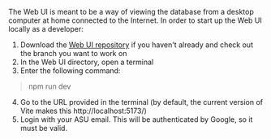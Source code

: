 The Web UI is meant to be a way of viewing the database from a desktop computer at home connected to the Internet.  In order to start up the Web UI locally as a developer:

1. Download the [Web UI repository](https://github.com/Field-Day-2022/field-day-2022-webUI) if you haven't already and check out the branch you want to work on
2. In the Web UI directory, open a terminal
3. Enter the following command:
> npm run dev
4. Go to the URL provided in the terminal (by default, the current version of Vite makes this http://localhost:5173/)
5. Login with your ASU email.  This will be authenticated by Google, so it must be valid.

